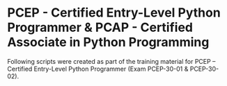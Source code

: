 # PCEP - Certified Entry-Level Python Programmer & PCAP - Certified Associate in Python Programming

Following scripts were created as part of the training material for PCEP – Certified Entry-Level Python Programmer (Exam PCEP-30-01 & PCEP-30-02).